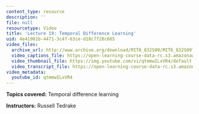 ```yaml
---
content_type: resource
description: ''
file: null
resourcetype: Video
title: 'Lecture 19: Temporal Difference Learning'
uid: 4e41901b-4471-3c47-63ce-d18c7f28c665
video_files:
  archive_url: http://www.archive.org/download/MIT6_832S09/MIT6_832S09lec19_300k.mp4
  video_captions_file: https://open-learning-course-data-rc.s3.amazonaws.com/6-832-underactuated-robotics-spring-2009/127e2ce38ef85b7da347c2d9a873a8ba_qtmmwILxVR4.vtt
  video_thumbnail_file: https://img.youtube.com/vi/qtmmwILxVR4/default.jpg
  video_transcript_file: https://open-learning-course-data-rc.s3.amazonaws.com/6-832-underactuated-robotics-spring-2009/4a4739bcf243600e043713159ef3fc31_qtmmwILxVR4.pdf
video_metadata:
  youtube_id: qtmmwILxVR4
---
```


**Topics covered:** Temporal difference learning

**Instructors:** Russell Tedrake